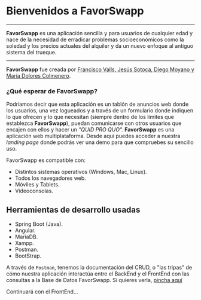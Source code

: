 # Bienvenidos a FavorSwapp
***

**FavorSwapp** es una aplicación sencilla y para usuarios de cualquier edad y nace de la necesidad de erradicar problemas socioeconómicos como la soledad y los precios actuales del alquiler y da un nuevo enfoque al antiguo sistema del trueque.
***

**FavorSwapp** fue creada por [Francisco Valls, Jesús Sotoca, Diego Moyano y María Dolores Colmenero]().

### ¿Qué esperar de FavorSwapp?
Podríamos decir que esta aplicación es un tablón de anuncios web donde los usuarios, una vez logueados y a través de un formulario donde indiquen lo que ofrecen y lo que necesitan (siempre dentro de los límites que establezca **FavorSwapp**), puedan comunicarse con otros usuarios que encajen con ellos y hacer un *"QUID PRO QUO".*
**FavorSwapp** es una aplicación web multiplataforma. Desde aquí puedes acceder a nuestra *landing page* donde podrás ver una demo para que compruebes su sencillo uso.

FavorSwapp es compatible con:

* Distintos sistemas operativos (Windows, Mac, Linux).
* Todos los navegadores web.
* Móviles y Tablets.
* Videoconsolas.


## Herramientas de desarrollo usadas

* Spring Boot (Java).
* Angular.
* MariaDB.
* Xampp.
* Postman.
* BootStrap.

A través de ``Postman``, tenemos la documentación del CRUD, o "las tripas" de cómo nuestra aplicación interactúa entre el BackEnd y el FrontEnd con las consultas a la Base de Datos FavorSwapp. Si quieres verla, [pincha aquí](https://documenter.getpostman.com/view/27597286/2s93sW7unw)

Continuará con el FrontEnd...



